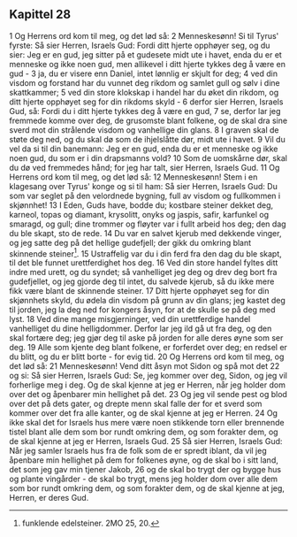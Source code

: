 ## Kapittel 28

1 Og Herrens ord kom til meg, og det lød så:
2 Menneskesønn! Si til Tyrus' fyrste: Så sier Herren, Israels Gud: Fordi ditt hjerte opphøyer seg, og du sier: Jeg er en gud, jeg sitter på et gudesete midt ute i havet, enda du er et menneske og ikke noen gud, men allikevel i ditt hjerte tykkes deg å være en gud -
3 ja, du er visere enn Daniel, intet lønnlig er skjult for deg;
4 ved din visdom og forstand har du vunnet deg rikdom og samlet gull og sølv i dine skattkammer;
5 ved din store klokskap i handel har du øket din rikdom, og ditt hjerte opphøyet seg for din rikdoms skyld -
6 derfor sier Herren, Israels Gud, så: Fordi du i ditt hjerte tykkes deg å være en gud,
7 se, derfor lar jeg fremmede komme over deg, de grusomste blant folkene, og de skal dra sine sverd mot din strålende visdom og vanhellige din glans.
8 I graven skal de støte deg ned, og du skal dø som de ihjelslåtte dør, midt ute i havet.
9 Vil du vel da si til din banemann: Jeg er en gud, enda du er et menneske og ikke noen gud, du som er i din drapsmanns vold?
10 Som de uomskårne dør, skal du dø ved fremmedes hånd; for jeg har talt, sier Herren, Israels Gud.
11 Og Herrens ord kom til meg, og det lød så:
12 Menneskesønn! Stem i en klagesang over Tyrus' konge og si til ham: Så sier Herren, Israels Gud: Du som var seglet på den velordnede bygning, full av visdom og fullkommen i skjønnhet!
13 I Eden, Guds have, bodde du; kostbare steiner dekket deg, karneol, topas og diamant, krysolitt, onyks og jaspis, safir, karfunkel og smaragd, og gull; dine trommer og fløyter var i fullt arbeid hos deg; den dag du ble skapt, sto de rede.
14 Du var en salvet kjerub med dekkende vinger, og jeg satte deg på det hellige gudefjell; der gikk du omkring blant skinnende steiner[^1].
15 Ustraffelig var du i din ferd fra den dag du ble skapt, til det ble funnet urettferdighet hos deg.
16 Ved din store handel fyltes ditt indre med urett, og du syndet; så vanhelliget jeg deg og drev deg bort fra gudefjellet, og jeg gjorde deg til intet, du salvede kjerub, så du ikke mere fikk være blant de skinnende steiner.
17 Ditt hjerte opphøyet seg for din skjønnhets skyld, du ødela din visdom på grunn av din glans; jeg kastet deg til jorden, jeg la deg ned for kongers åsyn, for at de skulle se på deg med lyst.
18 Ved dine mange misgjerninger, ved din urettferdige handel vanhelliget du dine helligdommer. Derfor lar jeg ild gå ut fra deg, og den skal fortære deg; jeg gjør deg til aske på jorden for alle deres øyne som ser deg.
19 Alle som kjente deg blant folkene, er forferdet over deg; en redsel er du blitt, og du er blitt borte - for evig tid.
20 Og Herrens ord kom til meg, og det lød så:
21 Menneskesønn! Vend ditt åsyn mot Sidon og spå mot det
22 og si: Så sier Herren, Israels Gud: Se, jeg kommer over deg, Sidon, og jeg vil forherlige meg i deg. Og de skal kjenne at jeg er Herren, når jeg holder dom over det og åpenbarer min hellighet på det.
23 Og jeg vil sende pest og blod over det på dets gater, og drepte menn skal falle der for et sverd som kommer over det fra alle kanter, og de skal kjenne at jeg er Herren.
24 Og ikke skal det for Israels hus mere være noen stikkende torn eller brennende tistel blant alle dem som bor rundt omkring dem, og som forakter dem, og de skal kjenne at jeg er Herren, Israels Gud.
25 Så sier Herren, Israels Gud: Når jeg samler Israels hus fra de folk som de er spredt iblant, da vil jeg åpenbare min hellighet på dem for folkenes øyne, og de skal bo i sitt land, det som jeg gav min tjener Jakob,
26 og de skal bo trygt der og bygge hus og plante vingårder - de skal bo trygt, mens jeg holder dom over alle dem som bor rundt omkring dem, og som forakter dem, og de skal kjenne at jeg, Herren, er deres Gud.

[^1]:  funklende edelsteiner. 2MO 25, 20.
